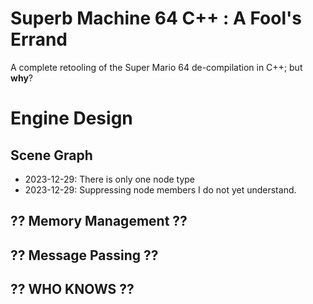 # Superb Machine 64 C++ : A Fool's Errand
A complete retooling of the Super Mario 64 de-compilation in C++; but **why**?

# Engine Design

## Scene Graph
* 2023-12-29: There is only one node type
* 2023-12-29: Suppressing node members I do not yet understand.

## ?? Memory Management ??
## ?? Message Passing ??
## ?? WHO KNOWS ??
